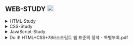 ## WEB-STUDY [<img src='https://cdn.jsdelivr.net/npm/simple-icons@3.0.1/icons/notion.svg' alt='notion' height='20'>](https://www.notion.so/WEB-STUDY-2baa6d986c7d4e7190ceff4683027e40)

<details>
<summary> HTML-Study </summary>
<div markdown="1">    
  
  https://www.youtube.com/watch?v=8kJwTrs6e-4
  
</div>
</details>

<details>
<summary> CSS-Study </summary>
<div markdown="1">    
  
  https://www.youtube.com/watch?v=576Bt8CVVJA
  
</div>
</details>

<details>
<summary> JavaScript-Study </summary>
<div markdown="1">    
  
  https://www.youtube.com/watch?v=P0FY8k916e0
  
</div>
</details>

</div>
</details>

<details>
<summary> Do it! HTML+CSS+자바스크립트 웹 표준의 정석 - 특별부록.pdf </summary>
<div markdown="1">    
  
  [전자책_Do it! HTML+CSS+자바스크립트 웹 표준의 정석 - 특별부록.pdf](https://github.com/his0si/WEB-STUDY/files/11482614/_Do.it.HTML%2BCSS%2B.-.pdf)
 
</div>
</details>


